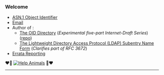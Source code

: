 ### Welcome

- [ASN.1 Object Identifier](http://oid-info.com/get/1.3.6.1.4.1.56521)
- [Email](mailto:jesse.coretta@icloud.com)
- Author of :
  - [The OID Directory](https://oid.directory) (_Experimental five-part Internet-Draft Series_) ([repo](https://github.com/oid-directory))
  - [The Lightweight Directory Access Protocol (LDAP) Subentry Name Form](https://datatracker.ietf.org/doc/html/draft-coretta-ldap-subnf-02) (_Clarifies part of RFC 3672_)
- [Errata Reporting](https://www.rfc-editor.org/errata_search.php?rec_status=15&submitter_name=Jesse+Coretta&presentation=table)

❤️💜 [![Help Animals](https://img.shields.io/badge/help_animals-gray?label=%F0%9F%90%BE%20%F0%9F%98%BC%20%F0%9F%90%B6&labelColor=yellow)](https://github.com/JesseCoretta/JesseCoretta/blob/main/DONATIONS.md)  💜❤️

----

